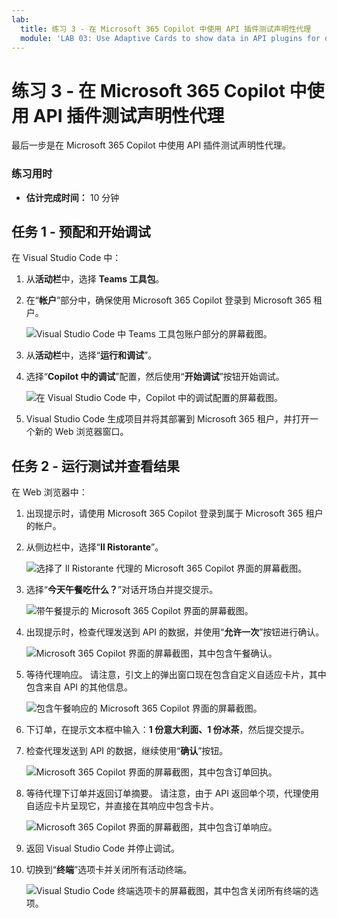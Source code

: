 ```yaml
---
lab:
  title: 练习 3 - 在 Microsoft 365 Copilot 中使用 API 插件测试声明性代理
  module: 'LAB 03: Use Adaptive Cards to show data in API plugins for declarative agents'
---
```


# 练习 3 - 在 Microsoft 365 Copilot 中使用 API 插件测试声明性代理

最后一步是在 Microsoft 365 Copilot 中使用 API 插件测试声明性代理。

### 练习用时

- **估计完成时间：** 10 分钟

## 任务 1 - 预配和开始调试

在 Visual Studio Code 中：

1. 从**活动栏**中，选择 **Teams 工具包**。
1. 在“**帐户**”部分中，确保使用 Microsoft 365 Copilot 登录到 Microsoft 365 租户。

    ![Visual Studio Code 中 Teams 工具包账户部分的屏幕截图。](../media/LAB_03/LAB_03/3-teams-toolkit-accounts.png)

1. 从**活动栏**中，选择“**运行和调试**”。
1. 选择“**Copilot 中的调试**”配置，然后使用“**开始调试**”按钮开始调试。  

    ![在 Visual Studio Code 中，Copilot 中的调试配置的屏幕截图。](../media/LAB_03/LAB_03/3-visual-studio-code-start-debugging.png)

1. Visual Studio Code 生成项目并将其部署到 Microsoft 365 租户，并打开一个新的 Web 浏览器窗口。

## 任务 2 - 运行测试并查看结果

在 Web 浏览器中：

1. 出现提示时，请使用 Microsoft 365 Copilot 登录到属于 Microsoft 365 租户的帐户。
1. 从侧边栏中，选择“**Il Ristorante**”。

    ![选择了 Il Ristorante 代理的 Microsoft 365 Copilot 界面的屏幕截图。](../media/LAB_03/LAB_03/3-copilot-select-agent.png)

1. 选择“**今天午餐吃什么？**”对话开场白并提交提示。

    ![带午餐提示的 Microsoft 365 Copilot 界面的屏幕截图。](../media/LAB_03/LAB_03/3-copilot-lunch-prompt.png)

1. 出现提示时，检查代理发送到 API 的数据，并使用“**允许一次**”按钮进行确认。

    ![Microsoft 365 Copilot 界面的屏幕截图，其中包含午餐确认。](../media/LAB_03/LAB_03/3-copilot-lunch-confirm.png)

1. 等待代理响应。 请注意，引文上的弹出窗口现在包含自定义自适应卡片，其中包含来自 API 的其他信息。

    ![包含午餐响应的 Microsoft 365 Copilot 界面的屏幕截图。](../media/LAB_03/LAB_03/3-copilot-lunch-response.png)

1. 下订单，在提示文本框中输入：**1 份意大利面、1 份冰茶**，然后提交提示。
1. 检查代理发送到 API 的数据，继续使用“**确认**”按钮。

    ![Microsoft 365 Copilot 界面的屏幕截图，其中包含订单回执。](../media/LAB_03/LAB_03/3-copilot-order-confirm.png)

1. 等待代理下订单并返回订单摘要。 请注意，由于 API 返回单个项，代理使用自适应卡片呈现它，并直接在其响应中包含卡片。

    ![Microsoft 365 Copilot 界面的屏幕截图，其中包含订单响应。](../media/LAB_03/LAB_03/3-copilot-order-response.png)

1. 返回 Visual Studio Code 并停止调试。
1. 切换到“**终端**”选项卡并关闭所有活动终端。

    ![Visual Studio Code 终端选项卡的屏幕截图，其中包含关闭所有终端的选项。](../media/LAB_03/LAB_03/3-visual-studio-code-close-terminal.png)
